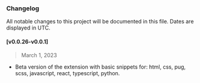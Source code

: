 ### Changelog

All notable changes to this project will be documented in this file. Dates are displayed in UTC.

#### [v0.0.26-v0.0.1]

> March 1, 2023

- Beta version of the extension with basic snippets for: html, css, pug, scss, javascript, react, typescript, python.
